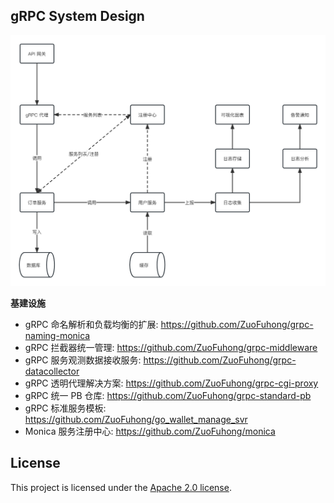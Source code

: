 ## gRPC System Design

![Architecture](./docs/Architecture.jpg)

**基建设施**

- gRPC 命名解析和负载均衡的扩展: https://github.com/ZuoFuhong/grpc-naming-monica
- gRPC 拦截器统一管理: https://github.com/ZuoFuhong/grpc-middleware
- gRPC 服务观测数据接收服务: https://github.com/ZuoFuhong/grpc-datacollector
- gRPC 透明代理解决方案: https://github.com/ZuoFuhong/grpc-cgi-proxy
- gRPC 统一 PB 仓库: https://github.com/ZuoFuhong/grpc-standard-pb
- gRPC 标准服务模板: https://github.com/ZuoFuhong/go_wallet_manage_svr
- Monica 服务注册中心: https://github.com/ZuoFuhong/monica

## License

This project is licensed under the [Apache 2.0 license](https://github.com/ZuoFuhong/grpc-system-design/blob/master/LICENSE).